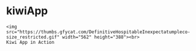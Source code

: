 # kiwiApp

    <img src="https://thumbs.gfycat.com/DefinitiveHospitableInexpectatumpleco-size_restricted.gif" width="562" height="388"><br>
    Kiwi App in Action
